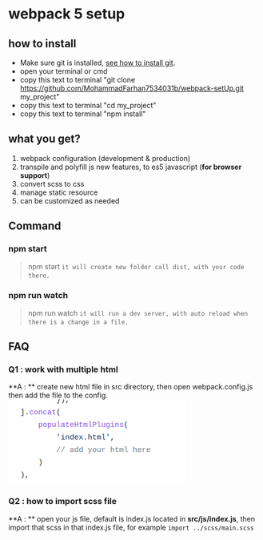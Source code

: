 # webpack 5 setup

## how to install
- Make sure git is installed, [see how to install git](https://www.google.com/search?q=how+to+isntall+git&oq=how+to+isntall+git&aqs=chrome..69i57j0i10l9.4306j0j7&sourceid=chrome&ie=UTF-8). 
- open your terminal or cmd 
- copy this text to terminal "git clone https://github.com/MohammadFarhan7534031b/webpack-setUp.git my_project"
- copy this text to terminal "cd my_project"
- copy this text to terminal "npm install"

## what you get?
1. webpack configuration (development & production)
2. transpile and polyfill js new features, to es5 javascript (**for browser support**) 
3. convert scss to css
4. manage static resource
5. can be customized as needed

## Command
### npm start
> npm start `it will create new folder call dist, with your code there.`
### npm run watch
> npm run watch `it will run a dev server, with auto reload when there is a change in a file.`

## FAQ
### Q1 : work with multiple html
**A : ** create new html file in src directory, then open webpack.config.js then add the file to the config.
![img](./src/img.png)


### Q2 : how to import scss file
**A : ** open your js file, default is index.js located in **src/js/index.js**, then import that scss in that index.js file, for example `import ../scss/main.scss`




